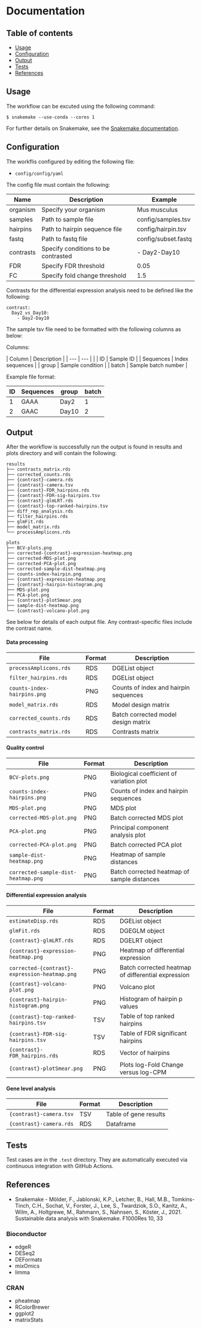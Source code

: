 # Documentation

## Table of contents
* [Usage](#Usage)
* [Configuration](#Configuration)
* [Output](#Output)
* [Tests](#Tests)
* [References](#References)

## Usage 

The workflow can be excuted using the following command: 

```console
$ snakemake --use-conda --cores 1
```
For further details on Snakemake, see the [Snakemake documentation](https://snakemake.readthedocs.io/en/stable/).

## Configuration

The workflis configured by editing the following file:

- `config/config/yaml`

The config file must contain the following: 

| Name | Description | Example |
| --- | --- | --- |
| organism | Specify your organism | Mus musculus |
| samples   | Path to sample file | config/samples.tsv |
| hairpins | Path to hairpin sequence file  | config/hairpin.tsv |
| fastq | Path to fastq file | config/subset.fastq |
| contrasts | Specify conditions to be contrasted |   - Day2-Day10 |
| FDR | Specify FDR threshold | 0.05 |
| FC | Specify fold change threshold | 1.5 |

Contrasts for the differential expression analysis need to be defined like the following:

```
contrast:
  Day2_vs_Day10:
    - Day2-Day10
```

The sample tsv file need to be formatted with the following columns as below:

Columns:

| Column | Description |
| --- | --- | |
| ID | Sample ID |
| Sequences | Index sequences |
| group | Sample condition | 
| batch | Sample batch number | 

Example file format:

| ID | Sequences | group | batch |
| --- | --- | --- | --- |
| 1 | GAAA | Day2 | 1 |
| 2 | GAAC | Day10 | 2 |


## Output

After the workflow is successfully run the output is found in results and plots directory and will contain the following:

```console
results
├── contrasts_matrix.rds
├── corrected_counts.rds
├── {contrast}-camera.rds
├── {contrast}-camera.tsv
├── {contrast}-FDR_hairpins.rds
├── {contrast}-FDR-sig-hairpins.tsv
├── {contrast}-glmLRT.rds
├── {contrast}-top-ranked-hairpins.tsv
├── diff_rep_analysis.rds
├── filter_hairpins.rds
├── glmFit.rds
├── model_matrix.rds
└── processAmplicons.rds
```

```console
plots
├── BCV-plots.png
├── corrected-{contrast}-expression-heatmap.png
├── corrected-MDS-plot.png
├── corrected-PCA-plot.png
├── corrected-sample-dist-heatmap.png
├── counts-index-hairpin.png
├── {contrast}-expression-heatmap.png
├── {contrast}-hairpin-histogram.png
├── MDS-plot.png
├── PCA-plot.png
├── {contrast}-plotSmear.png
├── sample-dist-heatmap.png
└── {contrast}-volcano-plot.png
```

See below for details of each output file. Any contrast-specific files include the contrast name. 

#### Data processing
| File | Format | Description |
| --- | --- | --- |
| `processAmplicons.rds` | RDS | DGEList object |
| `filter_hairpins.rds` | RDS | DGEList object |
| `counts-index-hairpins.png` | PNG | Counts of index and hairpin sequences |
| `model_matrix.rds` | RDS | Model design matrix |
| `corrected_counts.rds` | RDS | Batch corrected model design matrix |
| `contrasts_matrix.rds` | RDS | Contrasts matrix |

#### Quality control
| File | Format | Description |
| --- | --- | --- |
| `BCV-plots.png` | PNG | Biological coefficient of variation plot |
| `counts-index-hairpins.png` | PNG | Counts of index and hairpin sequences |
| `MDS-plot.png` | PNG | MDS plot |
| `corrected-MDS-plot.png` | PNG | Batch corrected MDS plot |
| `PCA-plot.png` | PNG | Principal component analysis plot |
| `corrected-PCA-plot.png` | PNG | Batch corrected PCA plot |
| `sample-dist-heatmap.png` | PNG | Heatmap of sample distances |
| `corrected-sample-dist-heatmap.png` | PNG | Batch corrected heatmap of sample distances |

#### Differential expression analysis 
| File | Format | Description |
| --- | --- | --- |
| `estimateDisp.rds` | RDS |  DGEList object |
| `glmFit.rds` | RDS | DGEGLM object |
| `{contrast}-glmLRT.rds` | RDS | DGELRT object |
| `{contrast}-expression-heatmap.png` | PNG | Heatmap of differential expression |
| `corrected-{contrast}-expression-heatmap.png` | PNG | Batch corrected heatmap of differential expression |
| `{contrast}-volcano-plot.png` | PNG | Volcano plot |
| `{contrast}-hairpin-histogram.png` | PNG | Histogram of hairpin p values |
| `{contrast}-top-ranked-hairpins.tsv` | TSV | Table of top ranked hairpins |
| `{contrast}-FDR-sig-hairpins.tsv` | TSV | Table of FDR significant hairpins |
| `{contrast}-FDR_hairpins.rds` | RDS | Vector of hairpins |
| `{contrast}-plotSmear.png` | PNG | Plots log-Fold Change versus log-CPM  |

#### Gene level analysis 
| File | Format | Description |
| --- | --- | --- |
| `{contrast}-camera.tsv` | TSV|  Table of gene results  |
| `{contrast}-camera.rds` | RDS | Dataframe |

## Tests

Test cases are in the `.test` directory. They are automatically executed via
continuous integration with GitHub Actions.
## References

- Snakemake - Mölder, F., Jablonski, K.P., Letcher, B., Hall, M.B., Tomkins-Tinch, C.H., Sochat, V., Forster, J., Lee, S., Twardziok, S.O., Kanitz, A., Wilm, A., Holtgrewe, M., Rahmann, S., Nahnsen, S., Köster, J., 2021. Sustainable data analysis with Snakemake. F1000Res 10, 33

### Bioconductor

- edgeR
- DESeq2
- DEFormats
- mixOmics
- limma

### CRAN

- pheatmap
- RColorBrewer
- ggplot2
- matrixStats